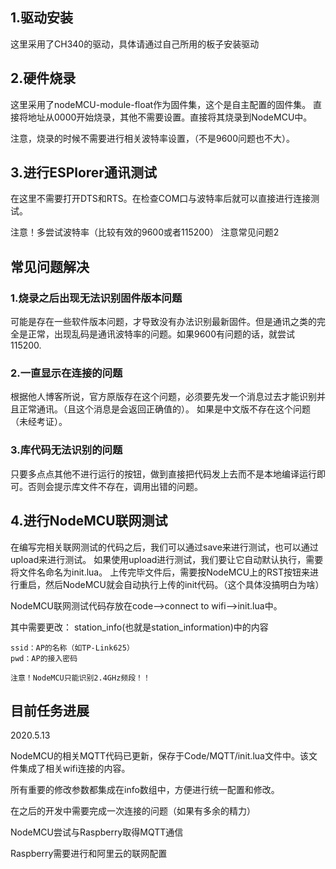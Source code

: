 ## 1.驱动安装
这里采用了CH340的驱动，具体请通过自己所用的板子安装驱动
## 2.硬件烧录

这里采用了nodeMCU-module-float作为固件集，这个是自主配置的固件集。
直接将地址从0000开始烧录，其他不需要设置。直接将其烧录到NodeMCU中。


注意，烧录的时候不需要进行相关波特率设置，（不是9600问题也不大）。


## 3.进行ESPlorer通讯测试

在这里不需要打开DTS和RTS。在检查COM口与波特率后就可以直接进行连接测试。

注意！多尝试波特率（比较有效的9600或者115200）
注意常见问题2

## 常见问题解决

### 1.烧录之后出现无法识别固件版本问题
可能是存在一些软件版本问题，才导致没有办法识别最新固件。但是通讯之类的完全是正常，出现乱码是通讯波特率的问题。如果9600有问题的话，就尝试115200.

### 2.一直显示在连接的问题
根据他人博客所说，官方原版存在这个问题，必须要先发一个消息过去才能识别并且正常通讯。（且这个消息是会返回正确值的）。
如果是中文版不存在这个问题（未经考证）。

### 3.库代码无法识别的问题
只要多点点其他不进行运行的按钮，做到直接把代码发上去而不是本地编译运行即可。否则会提示库文件不存在，调用出错的问题。




## 4.进行NodeMCU联网测试

在编写完相关联网测试的代码之后，我们可以通过save来进行测试，也可以通过upload来进行测试。
如果使用upload进行测试，我们要让它自动默认执行，需要将文件名命名为init.lua。
上传完毕文件后，需要按NodeMCU上的RST按钮来进行重启，然后NodeMCU就会自动执行上传的init代码。（这个具体没搞明白为啥）

NodeMCU联网测试代码存放在code-->connect to wifi-->init.lua中。

其中需要更改：
    station_info(也就是station_information)中的内容

    ssid：AP的名称（如TP-Link625）
    pwd：AP的接入密码

    注意！NodeMCU只能识别2.4GHz频段！！


## 目前任务进展

2020.5.13

NodeMCU的相关MQTT代码已更新，保存于Code/MQTT/init.lua文件中。该文件集成了相关wifi连接的内容。

所有重要的修改参数都集成在info数组中，方便进行统一配置和修改。

在之后的开发中需要完成一次连接的问题（如果有多余的精力）



NodeMCU尝试与Raspberry取得MQTT通信

Raspberry需要进行和阿里云的联网配置





